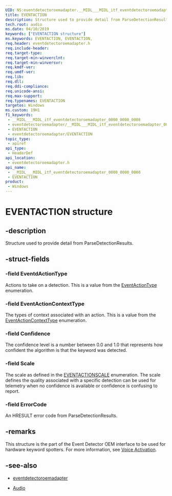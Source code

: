 ```yaml
---
UID: NS:eventdetectoroemadapter.__MIDL___MIDL_itf_eventdetectoroemadapter_0000_0000_0008
title: EVENTACTION
description: Structure used to provide detail from ParseDetectionResults.
tech.root: audio
ms.date: 04/10/2019
keywords: ["EVENTACTION structure"]
ms.keywords: EVENTACTION, EVENTACTION,
req.header: eventdetectoroemadapter.h
req.include-header: 
req.target-type: 
req.target-min-winverclnt: 
req.target-min-winversvr: 
req.kmdf-ver: 
req.umdf-ver: 
req.lib: 
req.dll: 
req.ddi-compliance: 
req.unicode-ansi: 
req.max-support: 
req.typenames: EVENTACTION
targetos: Windows
ms.custom: 19H1
f1_keywords:
 - __MIDL___MIDL_itf_eventdetectoroemadapter_0000_0000_0008
 - eventdetectoroemadapter/__MIDL___MIDL_itf_eventdetectoroemadapter_0000_0000_0008
 - EVENTACTION
 - eventdetectoroemadapter/EVENTACTION
topic_type:
 - apiref
api_type:
 - HeaderDef
api_location:
 - eventdetectoroemadapter.h
api_name:
 - __MIDL___MIDL_itf_eventdetectoroemadapter_0000_0000_0008
 - EVENTACTION
product:
 - Windows
---
```


# EVENTACTION structure


## -description

Structure used to provide detail from ParseDetectionResults.

## -struct-fields

### -field EventdActionType

Actions to take on a detection. This is a value from the [EventActionType](ne-eventdetectoroemadapter-eventactiontype.md) enumeration.

### -field EventActionContextType

The types of context associated with an action. This is a value from the [EventActionContextType](ne-eventdetectoroemadapter-eventactioncontexttype.md) enumeration.

### -field Confidence

The confidence level is a number between 0.0 and 1.0 that represents how confident the algorithm is that the keyword was detected.

### -field Scale

The scale as defined in the [EVENTACTIONSCALE](ne-eventdetectoroemadapter-eventactionscale.md) enumeration. The scale defines the quality associated with a specific detection can be used for telemetry when no confidence is available or confidence is confusing to report.

### -field ErrorCode

 
An HRESULT error code from ParseDetectionResults.

## -remarks

This structure is the part of the Event Detector OEM interface to be used for hardware keyword spotters. For more information, see [Voice Activation](/windows-hardware/drivers/audio/voice-activation).

## -see-also

- [eventdetectoroemadapter](../eventdetectoroemadapter/index.md)

- [Audio](../_audio/index.md)

